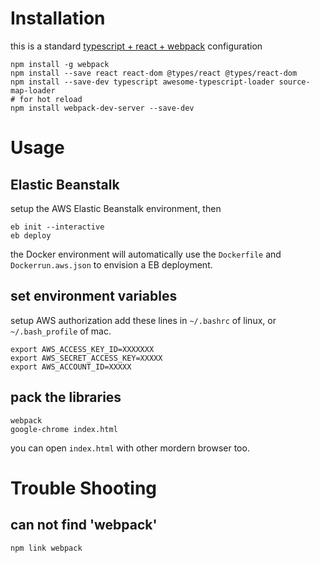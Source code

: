 # Installation
this is a standard [typescript + react + webpack](https://www.typescriptlang.org/docs/handbook/react-&-webpack.html) configuration
```
npm install -g webpack
npm install --save react react-dom @types/react @types/react-dom
npm install --save-dev typescript awesome-typescript-loader source-map-loader
# for hot reload
npm install webpack-dev-server --save-dev
```

# Usage

## Elastic Beanstalk
setup the AWS Elastic Beanstalk environment, then 
```
eb init --interactive
eb deploy
```
the Docker environment will automatically use the `Dockerfile` and `Dockerrun.aws.json` to envision a EB deployment.

## set environment variables
setup AWS authorization
add these lines in `~/.bashrc` of linux, or `~/.bash_profile` of mac.
```
export AWS_ACCESS_KEY_ID=XXXXXXX
export AWS_SECRET_ACCESS_KEY=XXXXX
export AWS_ACCOUNT_ID=XXXXX 
```

## pack the libraries
```
webpack
google-chrome index.html
```
you can open `index.html` with other mordern browser too.

# Trouble Shooting
## can not find 'webpack'
`npm link webpack`
